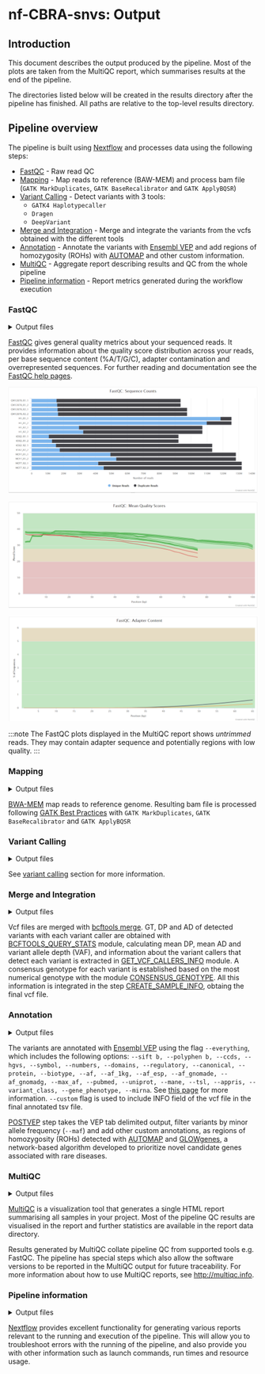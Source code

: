 # nf-CBRA-snvs: Output

## Introduction

This document describes the output produced by the pipeline. Most of the plots are taken from the MultiQC report, which summarises results at the end of the pipeline.

The directories listed below will be created in the results directory after the pipeline has finished. All paths are relative to the top-level results directory.

## Pipeline overview

The pipeline is built using [Nextflow](https://www.nextflow.io/) and processes data using the following steps:

- [FastQC](#fastqc) - Raw read QC
- [Mapping](#Mapping) - Map reads to reference (BAW-MEM) and process bam file (`GATK MarkDuplicates`, `GATK BaseRecalibrator` and `GATK ApplyBQSR`)
- [Variant Calling](#Variant-Calling) - Detect variants with 3 tools:
  - `GATK4 Haplotypecaller`
  - `Dragen`
  - `DeepVariant`
- [Merge and Integration](#Merge-and-Integration) - Merge and integrate the variants from the vcfs obtained with the different tools
- [Annotation](#Annotation) - Annotate the variants with [Ensembl VEP](https://www.ensembl.org/info/docs/tools/vep/index.html) and add regions of homozygosity (ROHs) with [AUTOMAP](https://github.com/mquinodo/AutoMap) and other custom information. 
- [MultiQC](#multiqc) - Aggregate report describing results and QC from the whole pipeline
- [Pipeline information](#pipeline-information) - Report metrics generated during the workflow execution

### FastQC

<details markdown="1">
<summary>Output files</summary>

- `fastqc/`
  - `*_fastqc.html`: FastQC report containing quality metrics.
  - `*_fastqc.zip`: Zip archive containing the FastQC report, tab-delimited data file and plot images.

</details>

[FastQC](http://www.bioinformatics.babraham.ac.uk/projects/fastqc/) gives general quality metrics about your sequenced reads. It provides information about the quality score distribution across your reads, per base sequence content (%A/T/G/C), adapter contamination and overrepresented sequences. For further reading and documentation see the [FastQC help pages](http://www.bioinformatics.babraham.ac.uk/projects/fastqc/Help/).

![MultiQC - FastQC sequence counts plot](images/mqc_fastqc_counts.png)

![MultiQC - FastQC mean quality scores plot](images/mqc_fastqc_quality.png)

![MultiQC - FastQC adapter content plot](images/mqc_fastqc_adapter.png)

:::note
The FastQC plots displayed in the MultiQC report shows _untrimmed_ reads. They may contain adapter sequence and potentially regions with low quality.
:::

### Mapping

<details markdown="1">
<summary>Output files</summary>

- `alignment/`
  - `*.bam`: bam file.
  - `*.bam.bai`: bam index file.

</details>

[BWA-MEM](https://github.com/lh3/bwa) map reads to reference genome. Resulting bam file is processed following [GATK Best Practices](https://gatk.broadinstitute.org/hc/en-us/articles/360035535912-Data-pre-processing-for-variant-discovery) with `GATK MarkDuplicates`, `GATK BaseRecalibrator` and `GATK ApplyBQSR`

### Variant Calling

<details markdown="1">
<summary>Output files</summary>

- `individual_callers_snvs/`
  - `*.gatk.PASS.vcf.gz`: vcf file obtained with gatk4 haplotypecaller.
  - `*.gatk.PASS.vcf.gz.tbi`: vcf index file obtained with gatk4 haplotypecaller.
  - `*.dragen.PASS.vcf.gz`: vcf file obtained with dragen.
  - `*.dragen.PASS.vcf.gz.tbi`: vcf index file obtained with dragen.
  - `*.deepvariant.PASS.vcf.gz`: vcf file obtained with deepvariant.
  - `*.deepvariant.PASS.vcf.gz.tbi`: vcf index file obtained with deepvariant.

</details>

See [variant calling](docs/variant_calling.md) section for more information. 

### Merge and Integration

<details markdown="1">
<summary>Output files</summary>

- `snvs/`
  - `*.final.vcf.gz`: final vcf file after merging and integrating all individual vcf files. 
  - `*.final.vcf.gz.tbi`: vcf index file. 

</details>

Vcf files are merged with [bcftools merge](https://samtools.github.io/bcftools/bcftools.html#merge). GT, DP and AD of detected variants with each variant caller are obtained with [BCFTOOLS_QUERY_STATS](modules/local/bcftools_query_stats/main.nf) module, calculating mean DP, mean AD and variant allele depth (VAF), and information about the variant callers that detect each variant is extracted in [GET_VCF_CALLERS_INFO](modules/local/get_vcf_callers_info/main.nf) module. A consensus genotype for each variant is established based on the most numerical genotype with the module [CONSENSUS_GENOTYPE](modules/local/consensus_genotype/main.nf). All this information is integrated in the step [CREATE_SAMPLE_INFO](modules/local/create_sample_info/main.nf), obtaing the final vcf file. 

### Annotation

<details markdown="1">
<summary>Output files</summary>

- `snvs/`
  - `*.SNV.INDEL.annotated.tsv`: final tsv file with annotated variants. 

</details>

The variants are annotated with [Ensembl VEP](https://www.ensembl.org/info/docs/tools/vep/index.html) using the flag `--everything`, which includes the following options: `--sift b, --polyphen b, --ccds, --hgvs, --symbol, --numbers, --domains, --regulatory, --canonical, --protein, --biotype, --af, --af_1kg, --af_esp, --af_gnomade, --af_gnomadg, --max_af, --pubmed, --uniprot, --mane, --tsl, --appris, --variant_class, --gene_phenotype, --mirna`. See [this page](https://www.ensembl.org/info/docs/tools/vep/script/vep_options.html) for more information. `--custom` flag is used to include INFO field of the vcf file in the final annotated tsv file. 

[POSTVEP](modules/local/postvep/main.nf) step takes the VEP tab delimited output, filter variants by minor allele frequency (`--maf`) and add other custom annotations, as regions of homozygosity (ROHs) detected with [AUTOMAP](https://github.com/mquinodo/AutoMap) and [GLOWgenes](https://www.translationalbioinformaticslab.es/tblab-home-page/tools/glowgenes), a network-based algorithm developed to prioritize novel candidate genes associated with rare diseases.

### MultiQC

<details markdown="1">
<summary>Output files</summary>

- `multiqc/`
  - `multiqc_report.html`: a standalone HTML file that can be viewed in your web browser.
  - `multiqc_data/`: directory containing parsed statistics from the different tools used in the pipeline.
  - `multiqc_plots/`: directory containing static images from the report in various formats.

</details>

[MultiQC](http://multiqc.info) is a visualization tool that generates a single HTML report summarising all samples in your project. Most of the pipeline QC results are visualised in the report and further statistics are available in the report data directory.

Results generated by MultiQC collate pipeline QC from supported tools e.g. FastQC. The pipeline has special steps which also allow the software versions to be reported in the MultiQC output for future traceability. For more information about how to use MultiQC reports, see <http://multiqc.info>.

### Pipeline information

<details markdown="1">
<summary>Output files</summary>

- `pipeline_info/`
  - Reports generated by Nextflow: `execution_report.html`, `execution_timeline.html`, `execution_trace.txt` and `pipeline_dag.dot`/`pipeline_dag.svg`.
  - Reports generated by the pipeline: `pipeline_report.html`, `pipeline_report.txt` and `software_versions.yml`. The `pipeline_report*` files will only be present if the `--email` / `--email_on_fail` parameter's are used when running the pipeline.
  - Reformatted samplesheet files used as input to the pipeline: `samplesheet.valid.csv`.
  - Parameters used by the pipeline run: `params.json`.

</details>

[Nextflow](https://www.nextflow.io/docs/latest/tracing.html) provides excellent functionality for generating various reports relevant to the running and execution of the pipeline. This will allow you to troubleshoot errors with the running of the pipeline, and also provide you with other information such as launch commands, run times and resource usage.
